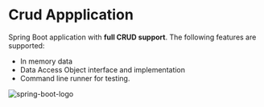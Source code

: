 # Crud Appplication

Spring Boot application with **full CRUD support**. The following features are supported:
- In memory data
- Data Access Object interface and implementation
- Command line runner for testing. 

![spring-boot-logo](https://github.com/uma-dev/spring-boot-crud/assets/22565959/112fc8db-e935-457c-aa3e-76eef424b5e6)
